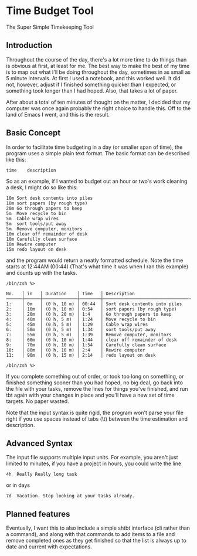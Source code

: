 # Time Budget Tool

The Super Simple Timekeeping Tool

## Introduction

Throughout the course of the day, there's a lot more time to do things than is
obvious at first, at least for me. The best way to make the best of my time is
to map out what I'll be doing throughout the day, sometimes in as small as 5
minute intervals. At first I used a notebook, and this worked well. It did not,
however, adjust if I finished something quicker than I expected, or something 
took longer than I had hoped. Also, that takes a lot of paper.

After about a total of ten minutes of thought on the matter, I decided that my
computer was once again probably the right choice to handle this. Off to the
land of Emacs I went, and this is the result.

## Basic Concept

In order to facilitate time budgeting in a day (or smaller span of time), the
program uses a simple plain text format. The basic format can be described like
this:

    time	description

So as an example, if I wanted to budget out an hour or two's work cleaning a
desk, I might do so like this:

	10m	Sort desk contents into piles
	10m	sort papers (by rough type)
	20m	Go through papers to keep
	5m	Move recycle to bin
	5m	Cable wrap wires
	5m	sort tools/put away
	5m	Remove computer, monitors
	10m	clear off remainder of desk
	10m	Carefully clean surface
	10m	Rewire computer
	15m	redo layout on desk

and the program would return a neatly formatted schedule. Note the time starts
at 12:44AM (00:44) (That's what time it was when I ran this example) and counts
up with the tasks.

    /bin/zsh %>
    
    No.   │ in   │ Duration    │ Time   │ Description                  
    ──────┼──────┼─────────────┼────────┼────────────────────────────────╌╌┄┈
    1:    │ 0m   │ (0 h, 10 m) │ 00:44  │ Sort desk contents into piles
    2:    │ 10m  │ (0 h, 10 m) │ 0:54   │ sort papers (by rough type)
    3:    │ 20m  │ (0 h, 20 m) │ 1:4    │ Go through papers to keep
    4:    │ 40m  │ (0 h, 5 m)  │ 1:24   │ Move recycle to bin
    5:    │ 45m  │ (0 h, 5 m)  │ 1:29   │ Cable wrap wires
    6:    │ 50m  │ (0 h, 5 m)  │ 1:34   │ sort tools/put away
    7:    │ 55m  │ (0 h, 5 m)  │ 1:39   │ Remove computer, monitors
    8:    │ 60m  │ (0 h, 10 m) │ 1:44   │ clear off remainder of desk
    9:    │ 70m  │ (0 h, 10 m) │ 1:54   │ Carefully clean surface
    10:   │ 80m  │ (0 h, 10 m) │ 2:4    │ Rewire computer
    11:   │ 90m  │ (0 h, 15 m) │ 2:14   │ redo layout on desk
    
	/bin/zsh %>

If you complete something out of order, or took too long on something, or
finished something sooner than you had hoped, no big deal, go back into the
file with your tasks, remove the lines for things you've finished, and run tbt
again with your changes in place and you'll have a new set of time targets. No
paper wasted.

Note that the input syntax is quite rigid, the program won't parse your file 
right if you use spaces instead of tabs (\t) between the time estimation and
description.

## Advanced Syntax

The input file supports multiple input units. For example, you aren't just
limited to minutes, if you have a project in hours, you could write the line

    4h	Really Really long task

or in days

    7d	Vacation. Stop looking at your tasks already.

## Planned features

Eventually, I want this to also include a simple shtbt interface (cli rather
than a command), and along with that commands to add items to a file and remove
completed ones as they get finished so that the list is always up to date and
current with expectations.
